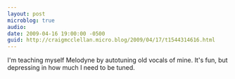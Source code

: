 ```yaml
---
layout: post
microblog: true
audio: 
date: 2009-04-16 19:00:00 -0500
guid: http://craigmcclellan.micro.blog/2009/04/17/t1544314616.html
---
```

I'm teaching myself Melodyne by autotuning old vocals of mine.  It's fun, but depressing in how much I need to be tuned.

